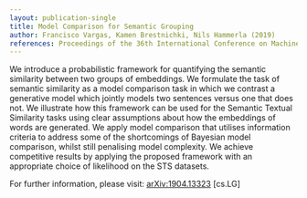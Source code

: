 ```yaml
---
layout: publication-single
title: Model Comparison for Semantic Grouping
author: Francisco Vargas, Kamen Brestnichki, Nils Hammerla (2019)
references: Proceedings of the 36th International Conference on Machine Learning
---
```

We introduce a probabilistic framework for quantifying the semantic similarity between two groups of embeddings. We formulate the task of semantic similarity as a model comparison task in which we contrast a generative model which jointly models two sentences versus one that does not. We illustrate how this framework can be used for the Semantic Textual Similarity tasks using clear assumptions about how the embeddings of words are generated. We apply model comparison that utilises information criteria to address some of the shortcomings of Bayesian model comparison, whilst still penalising model complexity. We achieve competitive results by applying the proposed framework with an appropriate choice of likelihood on the STS datasets.

For further information, please visit: [arXiv:1904.13323](https://arxiv.org/abs/1904.13323) \[cs.LG]